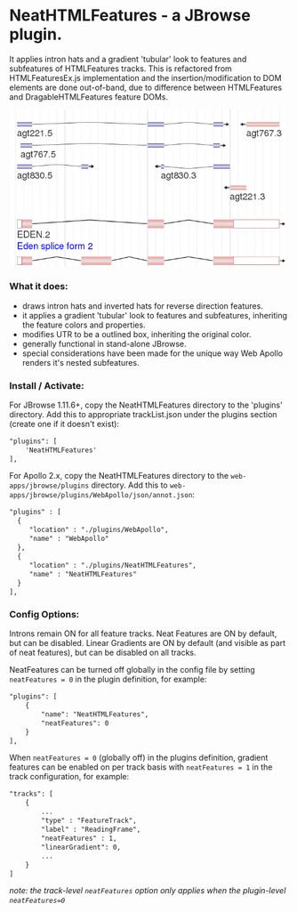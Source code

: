 # NeatHTMLFeatures - a JBrowse plugin.

It applies intron hats and a gradient 'tubular' look to features and subfeatures of HTMLFeatures tracks.
This is refactored from HTMLFeaturesEx.js implementation and the insertion/modification to DOM elements are done out-of-band,
due to difference between HTMLFeatures and DragableHTMLFeatures feature DOMs.

![](img/example.png?raw=true)

### What it does:
- draws intron hats and inverted hats for reverse direction features.
- it applies a gradient 'tubular' look to features and subfeatures, inheriting the feature colors and properties.
- modifies UTR to be a outlined box, inheriting the original color.
- generally functional in stand-alone JBrowse.
- special considerations have been made for the unique way Web Apollo renders it's nested subfeatures.


### Install / Activate:

For JBrowse 1.11.6+, copy the NeatHTMLFeatures directory to the 'plugins' directory.
Add this to appropriate trackList.json under the plugins section (create one if it doesn't exist):

    "plugins": [ 
        'NeatHTMLFeatures'
    ],

For Apollo 2.x, copy the NeatHTMLFeatures directory to the `web-apps/jbrowse/plugins` directory.
Add this to `web-apps/jbrowse/plugins/WebApollo/json/annot.json`:

    "plugins" : [
      {
         "location" : "./plugins/WebApollo",
         "name" : "WebApollo"
      },
	  {
		 "location" : "./plugins/NeatHTMLFeatures",
		 "name" : "NeatHTMLFeatures"
	  }
    ],


### Config Options:
Introns remain ON for all feature tracks.
Neat Features are ON by default, but can be disabled.
Linear Gradients are ON by default (and visible as part of neat features), but can be disabled on all tracks.

NeatFeatures can be turned off globally in the config file by setting `neatFeatures = 0` in the plugin definition, for example:

    "plugins": [
        {
            "name": "NeatHTMLFeatures",
            "neatFeatures": 0
        }
    ],

When `neatFeatures = 0` (globally off) in the plugins definition, gradient features can be enabled on per track basis with `neatFeatures = 1` in the track configuration, for example:

    "tracks": [
        {
            ...
            "type" : "FeatureTrack",
            "label" : "ReadingFrame",
            "neatFeatures" : 1,
            "linearGradient": 0,
            ...
        }
    ]

*note: the track-level `neatFeatures` option only applies when the plugin-level `neatFeatures=0`*
